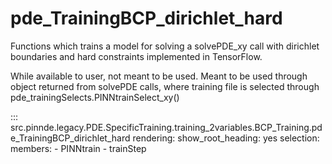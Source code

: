 # pde_TrainingBCP_dirichlet_hard

Functions which trains a model for solving a solvePDE_xy call with dirichlet boundaries and hard constraints implemented in TensorFlow.

While available to user, not meant to be used. Meant to be used through
object returned from solvePDE calls, where training file is selected through pde_trainingSelects.PINNtrainSelect_xy()

::: src.pinnde.legacy.PDE.SpecificTraining.training_2variables.BCP_Training.pde_TrainingBCP_dirichlet_hard
    rendering:
      show_root_heading: yes
    selection:
      members:
        - PINNtrain
        - trainStep